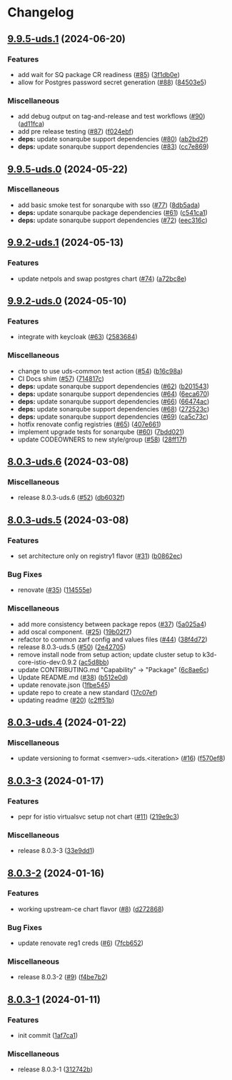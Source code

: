 # Changelog

## [9.9.5-uds.1](https://github.com/defenseunicorns/uds-package-sonarqube/compare/v9.9.5-uds.0...v9.9.5-uds.1) (2024-06-20)


### Features

* add wait for SQ package CR readiness ([#85](https://github.com/defenseunicorns/uds-package-sonarqube/issues/85)) ([3f1db0e](https://github.com/defenseunicorns/uds-package-sonarqube/commit/3f1db0e054012f98f75328971987b163b0e27fff))
* allow for Postgres password secret generation ([#88](https://github.com/defenseunicorns/uds-package-sonarqube/issues/88)) ([84503e5](https://github.com/defenseunicorns/uds-package-sonarqube/commit/84503e592fb0726809d8ba6e7c99e9c27507ba76))


### Miscellaneous

* add debug output on tag-and-release and test workflows ([#90](https://github.com/defenseunicorns/uds-package-sonarqube/issues/90)) ([ad11fca](https://github.com/defenseunicorns/uds-package-sonarqube/commit/ad11fca8641fcb3a3125dbe022993137df20772c))
* add pre release testing ([#87](https://github.com/defenseunicorns/uds-package-sonarqube/issues/87)) ([f024ebf](https://github.com/defenseunicorns/uds-package-sonarqube/commit/f024ebfc32829e0f186ab5b49aa67efa5dc8b8da))
* **deps:** update sonarqube support dependencies ([#80](https://github.com/defenseunicorns/uds-package-sonarqube/issues/80)) ([ab2bd2f](https://github.com/defenseunicorns/uds-package-sonarqube/commit/ab2bd2f055b8617925db2ceed086093375b31126))
* **deps:** update sonarqube support dependencies ([#83](https://github.com/defenseunicorns/uds-package-sonarqube/issues/83)) ([cc7e869](https://github.com/defenseunicorns/uds-package-sonarqube/commit/cc7e869ee75d41d467ac5e15b386355ad0f17542))

## [9.9.5-uds.0](https://github.com/defenseunicorns/uds-package-sonarqube/compare/v9.9.2-uds.1...v9.9.5-uds.0) (2024-05-22)


### Miscellaneous

* add basic smoke test for sonarqube with sso ([#77](https://github.com/defenseunicorns/uds-package-sonarqube/issues/77)) ([8db5ada](https://github.com/defenseunicorns/uds-package-sonarqube/commit/8db5ada567c0182331649da1aa307fcbd31fe733))
* **deps:** update sonarqube package dependencies ([#61](https://github.com/defenseunicorns/uds-package-sonarqube/issues/61)) ([c541ca1](https://github.com/defenseunicorns/uds-package-sonarqube/commit/c541ca1ce87e6433ab63b63abfde937e64a0838b))
* **deps:** update sonarqube support dependencies ([#72](https://github.com/defenseunicorns/uds-package-sonarqube/issues/72)) ([eec316c](https://github.com/defenseunicorns/uds-package-sonarqube/commit/eec316c9aec312195105dc3a5d8f4a551be42b31))

## [9.9.2-uds.1](https://github.com/defenseunicorns/uds-package-sonarqube/compare/v9.9.2-uds.0...v9.9.2-uds.1) (2024-05-13)


### Features

* update netpols and swap postgres chart ([#74](https://github.com/defenseunicorns/uds-package-sonarqube/issues/74)) ([a72bc8e](https://github.com/defenseunicorns/uds-package-sonarqube/commit/a72bc8e041dbb91799e53cf9b6b86493f090ed40))

## [9.9.2-uds.0](https://github.com/defenseunicorns/uds-package-sonarqube/compare/v8.0.3-uds.6...v9.9.2-uds.0) (2024-05-10)


### Features

* integrate with keycloak ([#63](https://github.com/defenseunicorns/uds-package-sonarqube/issues/63)) ([2583684](https://github.com/defenseunicorns/uds-package-sonarqube/commit/2583684b048207d14213409f62d7c70fea999bb4))


### Miscellaneous

* change to use uds-common test action ([#54](https://github.com/defenseunicorns/uds-package-sonarqube/issues/54)) ([b16c98a](https://github.com/defenseunicorns/uds-package-sonarqube/commit/b16c98aef3dfe0b0458dada35e518d1118eec200))
* CI Docs shim ([#57](https://github.com/defenseunicorns/uds-package-sonarqube/issues/57)) ([714817c](https://github.com/defenseunicorns/uds-package-sonarqube/commit/714817c8d1e694e80c76c079190cad69475c9b50))
* **deps:** update sonarqube support dependencies ([#62](https://github.com/defenseunicorns/uds-package-sonarqube/issues/62)) ([b201543](https://github.com/defenseunicorns/uds-package-sonarqube/commit/b201543bca9912ee47600e05080dece66da3d29d))
* **deps:** update sonarqube support dependencies ([#64](https://github.com/defenseunicorns/uds-package-sonarqube/issues/64)) ([6eca670](https://github.com/defenseunicorns/uds-package-sonarqube/commit/6eca67019840a6a249840d7ed34a5057be20e516))
* **deps:** update sonarqube support dependencies ([#66](https://github.com/defenseunicorns/uds-package-sonarqube/issues/66)) ([66474ac](https://github.com/defenseunicorns/uds-package-sonarqube/commit/66474ac6d605972c3cbd3caa8eade8161fa48e08))
* **deps:** update sonarqube support dependencies ([#68](https://github.com/defenseunicorns/uds-package-sonarqube/issues/68)) ([272523c](https://github.com/defenseunicorns/uds-package-sonarqube/commit/272523c5af9c20dfd29a670bde808ec7c984d295))
* **deps:** update sonarqube support dependencies ([#69](https://github.com/defenseunicorns/uds-package-sonarqube/issues/69)) ([ca5c73c](https://github.com/defenseunicorns/uds-package-sonarqube/commit/ca5c73c3cb93e6e523f97a12173aa5f77a15a8c2))
* hotfix renovate config registries ([#65](https://github.com/defenseunicorns/uds-package-sonarqube/issues/65)) ([407e661](https://github.com/defenseunicorns/uds-package-sonarqube/commit/407e66133bde030177be6bfbc21f1273f9a1a31a))
* implement upgrade tests for sonarqube ([#60](https://github.com/defenseunicorns/uds-package-sonarqube/issues/60)) ([7bdd021](https://github.com/defenseunicorns/uds-package-sonarqube/commit/7bdd0215c1d6cbe47de2771acac2e86716061a89))
* update CODEOWNERS to new style/group ([#58](https://github.com/defenseunicorns/uds-package-sonarqube/issues/58)) ([28ff17f](https://github.com/defenseunicorns/uds-package-sonarqube/commit/28ff17f4dcad7113522ffd19ec70e5c336935737))

## [8.0.3-uds.6](https://github.com/defenseunicorns/uds-package-sonarqube/compare/v8.0.3-uds.5...v8.0.3-uds.6) (2024-03-08)


### Miscellaneous

* release 8.0.3-uds.6 ([#52](https://github.com/defenseunicorns/uds-package-sonarqube/issues/52)) ([db6032f](https://github.com/defenseunicorns/uds-package-sonarqube/commit/db6032fe3fc7d37cc074ffc24fbfffc8e27b8e97))

## [8.0.3-uds.5](https://github.com/defenseunicorns/uds-package-sonarqube/compare/v8.0.3-uds.4...v8.0.3-uds.5) (2024-03-08)


### Features

* set architecture only on registry1 flavor ([#31](https://github.com/defenseunicorns/uds-package-sonarqube/issues/31)) ([b0862ec](https://github.com/defenseunicorns/uds-package-sonarqube/commit/b0862ec60979287c185c3c3a396c76716fe3ec07))


### Bug Fixes

* renovate ([#35](https://github.com/defenseunicorns/uds-package-sonarqube/issues/35)) ([114555e](https://github.com/defenseunicorns/uds-package-sonarqube/commit/114555e6425b5c481e1419150c3f1126789d6fdf))


### Miscellaneous

* add more consistency between package repos ([#37](https://github.com/defenseunicorns/uds-package-sonarqube/issues/37)) ([5a025a4](https://github.com/defenseunicorns/uds-package-sonarqube/commit/5a025a4e0fe6ca4394e0e105cfc8a3d0a4aa9668))
* add oscal component. ([#25](https://github.com/defenseunicorns/uds-package-sonarqube/issues/25)) ([19b02f7](https://github.com/defenseunicorns/uds-package-sonarqube/commit/19b02f78458f11cd04ebb18d33f1fe003c61c678))
* refactor to common zarf config and values files ([#44](https://github.com/defenseunicorns/uds-package-sonarqube/issues/44)) ([38f4d72](https://github.com/defenseunicorns/uds-package-sonarqube/commit/38f4d72d5857027bf064453fe08078be12c0b119))
* release 8.0.3-uds.5 ([#50](https://github.com/defenseunicorns/uds-package-sonarqube/issues/50)) ([2e42705](https://github.com/defenseunicorns/uds-package-sonarqube/commit/2e42705171e53b8a433364d5510240c987e57be0))
* remove install node from setup action; update cluster setup to k3d-core-istio-dev:0.9.2 ([ac5d8bb](https://github.com/defenseunicorns/uds-package-sonarqube/commit/ac5d8bbb3f2dc0f5b7f5c2ce1470a7ac03369b18))
* update CONTRIBUTING.md "Capability" -&gt; "Package" ([6c8ae6c](https://github.com/defenseunicorns/uds-package-sonarqube/commit/6c8ae6c7851d4a5ce6808a70e3c77d588f3dee07))
* Update README.md ([#38](https://github.com/defenseunicorns/uds-package-sonarqube/issues/38)) ([b512e0d](https://github.com/defenseunicorns/uds-package-sonarqube/commit/b512e0d7605b6f1ef2ef8fa2fd18159aee4061ca))
* update renovate.json ([1fbe545](https://github.com/defenseunicorns/uds-package-sonarqube/commit/1fbe545e0d642bbaffe1f002f207b10cd863727d))
* update repo to create a new standard ([17c07ef](https://github.com/defenseunicorns/uds-package-sonarqube/commit/17c07ef184b46b6f747765870cd30e0c6f4c8a63))
* updating readme ([#20](https://github.com/defenseunicorns/uds-package-sonarqube/issues/20)) ([c2ff51b](https://github.com/defenseunicorns/uds-package-sonarqube/commit/c2ff51b77d7508a464ae4ca71f69de4dd2658ea5))

## [8.0.3-uds.4](https://github.com/defenseunicorns/uds-package-sonarqube/compare/v8.0.3-uds.3...v8.0.3-uds.4) (2024-01-22)


### Miscellaneous

* update versioning to format \<semver\>-uds.\<iteration\> ([#16](https://github.com/defenseunicorns/uds-package-sonarqube/pull/16)) ([f570ef8](https://github.com/defenseunicorns/uds-package-sonarqube/commit/f570ef8f5334b747d6c77f2264d1e668fb6cac59))

## [8.0.3-3](https://github.com/defenseunicorns/uds-package-sonarqube/compare/v8.0.3-2...v8.0.3-3) (2024-01-17)


### Features

* pepr for istio virtualsvc setup not chart ([#11](https://github.com/defenseunicorns/uds-package-sonarqube/issues/11)) ([219e9c3](https://github.com/defenseunicorns/uds-package-sonarqube/commit/219e9c3d5b0fbfbbf4b17acbe1218064f8bbc5bc))


### Miscellaneous

* release 8.0.3-3 ([33e9dd1](https://github.com/defenseunicorns/uds-package-sonarqube/commit/33e9dd1553cb31d049a59fd93973fc142b6725c0))

## [8.0.3-2](https://github.com/defenseunicorns/uds-package-sonarqube/compare/v8.0.3-1...v8.0.3-2) (2024-01-16)


### Features

* working upstream-ce chart flavor ([#8](https://github.com/defenseunicorns/uds-package-sonarqube/issues/8)) ([d272868](https://github.com/defenseunicorns/uds-package-sonarqube/commit/d272868043ee76c4e18b8594fa92773ce701da76))


### Bug Fixes

* update renovate reg1 creds ([#6](https://github.com/defenseunicorns/uds-package-sonarqube/issues/6)) ([7fcb652](https://github.com/defenseunicorns/uds-package-sonarqube/commit/7fcb652342dc0052d5485bb69cc19db3bb89fee3))


### Miscellaneous

* release 8.0.3-2 ([#9](https://github.com/defenseunicorns/uds-package-sonarqube/issues/9)) ([f4be7b2](https://github.com/defenseunicorns/uds-package-sonarqube/commit/f4be7b2536241415d603320d5edad8b18c871740))

## [8.0.3-1](https://github.com/defenseunicorns/uds-package-sonarqube/compare/v8.0.3-1...v8.0.3-1) (2024-01-11)


### Features

* init commit ([1af7ca1](https://github.com/defenseunicorns/uds-package-sonarqube/commit/1af7ca1b95d4061c15a7d81375ec4cce2a478447))


### Miscellaneous

* release 8.0.3-1 ([312742b](https://github.com/defenseunicorns/uds-package-sonarqube/commit/312742b4ec7abb03ff597f36e0c3a3a954940b83))
